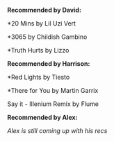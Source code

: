 **Recommended by David:**

*20 Mins by Lil Uzi Vert

*3065 by Childish Gambino

*Truth Hurts by Lizzo

**Recommended by Harrison:**

*Red Lights by Tiesto

*There for You by Martin Garrix

Say it - Illenium Remix by Flume

**Recommended by Alex:**

*Alex is still coming up with his recs*
